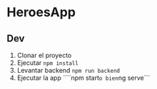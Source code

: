 # HeroesApp

## Dev

1. Clonar el proyecto
2. Ejecutar ```npm install```
3. Levantar backend ```npm run backend```
4. Ejecutar la app ````npm start``` o bien ```ng serve```
